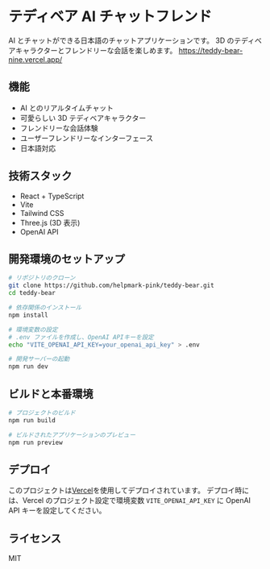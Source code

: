 # テディベア AI チャットフレンド

AI とチャットができる日本語のチャットアプリケーションです。
3D のテディベアキャラクターとフレンドリーな会話を楽しめます。
https://teddy-bear-nine.vercel.app/


## 機能

- AI とのリアルタイムチャット
- 可愛らしい 3D テディベアキャラクター
- フレンドリーな会話体験
- ユーザーフレンドリーなインターフェース
- 日本語対応

## 技術スタック

- React + TypeScript
- Vite
- Tailwind CSS
- Three.js (3D 表示)
- OpenAI API

## 開発環境のセットアップ

```bash
# リポジトリのクローン
git clone https://github.com/helpmark-pink/teddy-bear.git
cd teddy-bear

# 依存関係のインストール
npm install

# 環境変数の設定
# .env ファイルを作成し、OpenAI APIキーを設定
echo "VITE_OPENAI_API_KEY=your_openai_api_key" > .env

# 開発サーバーの起動
npm run dev
```

## ビルドと本番環境

```bash
# プロジェクトのビルド
npm run build

# ビルドされたアプリケーションのプレビュー
npm run preview
```

## デプロイ

このプロジェクトは[Vercel](https://vercel.com)を使用してデプロイされています。
デプロイ時には、Vercel のプロジェクト設定で環境変数 `VITE_OPENAI_API_KEY` に
OpenAI API キーを設定してください。

## ライセンス

MIT
